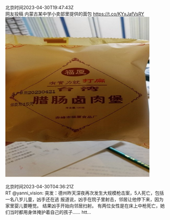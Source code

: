 北京时间2023-04-30T19:47:43Z<br>网友投稿
内蒙古某中学小卖部里提供的面包 https://t.co/KYxJafVsRY<br><img src='/temp/image/2023/v-Month-4/1652640872498970626_0.jpg' width='450' height='500'><br><br>北京时间2023-04-30T04:36:21Z<br>RT @yanni_vision: 突发：德州昨天深夜再次发生大规模枪击案，5人死亡，包括一名八岁儿童，凶手还在逃
报道说，凶手在院子里射击，邻居让他停下来，因为家里婴儿要睡觉。
结果凶手开始向邻居扫射。
有两位女性是在床上中枪死亡，她们当时都用身体掩护着自己的孩子…… htt…<br><br><br>